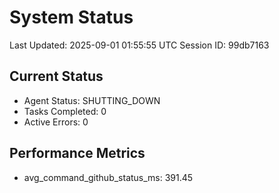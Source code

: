 # System Status

Last Updated: 2025-09-01 01:55:55 UTC
Session ID: 99db7163

## Current Status
- Agent Status: SHUTTING_DOWN
- Tasks Completed: 0
- Active Errors: 0

## Performance Metrics
- avg_command_github_status_ms: 391.45
